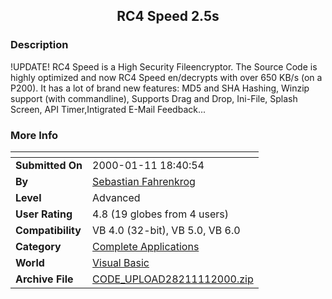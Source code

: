 ﻿<div align="center">

## RC4 Speed 2\.5s


</div>

### Description

!UPDATE! RC4 Speed is a High Security Fileencryptor. The Source Code is highly optimized and now RC4 Speed en/decrypts with over 650 KB/s (on a P200). It has a lot of brand new features: MD5 and SHA Hashing, Winzip support (with commandline), Supports Drag and Drop, Ini-File, Splash Screen, API Timer,Intigrated E-Mail Feedback...
 
### More Info
 


<span>             |<span>
---                |---
**Submitted On**   |2000-01-11 18:40:54
**By**             |[Sebastian Fahrenkrog](https://github.com/Planet-Source-Code/PSCIndex/blob/master/ByAuthor/sebastian-fahrenkrog.md)
**Level**          |Advanced
**User Rating**    |4.8 (19 globes from 4 users)
**Compatibility**  |VB 4\.0 \(32\-bit\), VB 5\.0, VB 6\.0
**Category**       |[Complete Applications](https://github.com/Planet-Source-Code/PSCIndex/blob/master/ByCategory/complete-applications__1-27.md)
**World**          |[Visual Basic](https://github.com/Planet-Source-Code/PSCIndex/blob/master/ByWorld/visual-basic.md)
**Archive File**   |[CODE\_UPLOAD28211112000\.zip](https://github.com/Planet-Source-Code/sebastian-fahrenkrog-rc4-speed-2-5s__1-5375/archive/master.zip)








